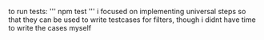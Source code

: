 to run tests: 
'''
npm test
'''
i focused on implementing universal steps so that they can be used to write testcases for filters, though i didnt have time to write the cases myself
